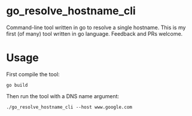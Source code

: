 # go_resolve_hostname_cli

Command-line tool written in go to resolve a single hostname. This is my first (of many) tool written in go language. Feedback and PRs welcome. 


# Usage

First compile the tool: 
```
go build
```

Then run the tool with a DNS name argument: 
```
./go_resolve_hostname_cli --host www.google.com
```